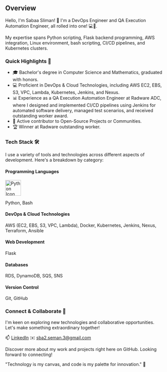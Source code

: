 ## Overview

Hello, I'm Sabaa Sliman! 👋 I'm a DevOps Engineer and QA Execution Automation Engineer, all rolled into one! 💻🚀.

My expertise spans Python scripting, Flask backend programming, AWS integration, Linux environment, bash scripting, CI/CD pipelines, and Kubernetes clusters.

### Quick Highlights 🌟

- 🎓 Bachelor's degree in Computer Science and Mathematics, graduated with honors.
- 💻 Proficient in DevOps & Cloud Technologies, including AWS EC2, EBS, S3, VPC, Lambda, Kubernetes, Jenkins, and Nexus.
- 📊 Experience as a QA Execution Automation Engineer at Radware ADC, where I designed and implemented CI/CD pipelines using Jenkins for automated software delivery, managed test scenarios, and received outstanding worker award.
- 🤝 Active contributor to Open-Source Projects or Communities.
- 🏆 Winner at Radware outstanding worker.

### Tech Stack 🛠️

I use a variety of tools and technologies across different aspects of development. Here's a breakdown by category:

#### Programming Languages
<img src="https://camo.githubusercontent.com/5603e24b61199730db8d47721aeb6b7e6e0517ee6f43bb6762552a4d625607c9/68747470733a2f2f63646e2e6a7364656c6976722e6e65742f67682f64657669636f6e732f64657669636f6e2f69636f6e732f707974686f6e2f707974686f6e2d6f726967696e616c2e737667" alt="Python Icon" width="50">



Python, Bash

#### DevOps & Cloud Technologies
AWS (EC2, EBS, S3, VPC, Lambda), Docker, Kubernetes, Jenkins, Nexus, Terraform, Ansible

#### Web Development
Flask

#### Databases
RDS, DynamoDB, SQS, SNS

#### Version Control
Git, GitHub

### Connect & Collaborate 🚀

I'm keen on exploring new technologies and collaborative opportunities. Let's make something extraordinary together!

📫 [LinkedIn](https://www.linkedin.com/in/sabaa-sleman-860508236/)
✉️ sba2.seman.3@gmail.com

Discover more about my work and projects right here on GitHub. Looking forward to connecting!

"Technology is my canvas, and code is my palette for innovation." 🎨
